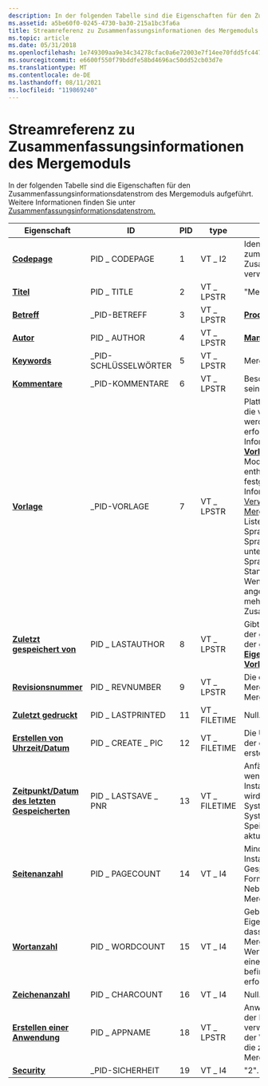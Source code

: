 ```yaml
---
description: In der folgenden Tabelle sind die Eigenschaften für den Zusammenfassungsinformationsdatenstrom des Mergemoduls aufgeführt. Weitere Informationen finden Sie unter Zusammenfassungsinformationsdatenstrom.
ms.assetid: a5be60f0-0245-4730-ba30-215a1bc3fa6a
title: Streamreferenz zu Zusammenfassungsinformationen des Mergemoduls
ms.topic: article
ms.date: 05/31/2018
ms.openlocfilehash: 1e749309aa9e34c34278cfac0a6e72003e7f14ee70fdd5fc447ee1ede1738f01
ms.sourcegitcommit: e6600f550f79bddfe58bd4696ac50dd52cb03d7e
ms.translationtype: MT
ms.contentlocale: de-DE
ms.lasthandoff: 08/11/2021
ms.locfileid: "119869240"
---
```

# <a name="merge-module-summary-information-stream-reference"></a>Streamreferenz zu Zusammenfassungsinformationen des Mergemoduls

In der folgenden Tabelle sind die Eigenschaften für den Zusammenfassungsinformationsdatenstrom des Mergemoduls aufgeführt. Weitere Informationen finden Sie unter [Zusammenfassungsinformationsdatenstrom.](summary-information-stream.md)



| Eigenschaft                                                     | ID                 | PID | type         | BESCHREIBUNG                                                                                                                                                                                                                                                                                                                                                                                                                                                                                                                                                                      |
|--------------------------------------------------------------|--------------------|-----|--------------|----------------------------------------------------------------------------------------------------------------------------------------------------------------------------------------------------------------------------------------------------------------------------------------------------------------------------------------------------------------------------------------------------------------------------------------------------------------------------------------------------------------------------------------------------------------------------------|
| [**Codepage**](codepage-summary.md)                         | PID \_ CODEPAGE      | 1   | VT \_ I2       | Identifiziert die Codepage, die zum Anzeigen der Zusammenfassungsinformationen verwendet wird.                                                                                                                                                                                                                                                                                                                                                                                                                                                                                                                |
| [**Titel**](title-summary.md)                               | PID \_ TITLE         | 2   | VT \_ LPSTR    | "Mergemodul".                                                                                                                                                                                                                                                                                                                                                                                                                                                                                                                                                                  |
| [**Betreff**](subject-summary.md)                           | \_PID-BETREFF       | 3   | VT \_ LPSTR    | [**ProductName-Eigenschaft.**](productname.md)                                                                                                                                                                                                                                                                                                                                                                                                                                                                                                                                     |
| [**Autor**](author-summary.md)                             | PID \_ AUTHOR        | 4   | VT \_ LPSTR    | [**Manufacturer-Eigenschaft.**](manufacturer.md)                                                                                                                                                                                                                                                                                                                                                                                                                                                                                                                                   |
| [**Keywords**](keywords-summary.md)                         | \_PID-SCHLÜSSELWÖRTER      | 5   | VT \_ LPSTR    | MergeModule, MSI, Datenbank.                                                                                                                                                                                                                                                                                                                                                                                                                                                                                                                                                      |
| [**Kommentare**](comments-summary.md)                         | \_PID-KOMMENTARE      | 6   | VT \_ LPSTR    | Beschreibt das Mergemodul und seine Komponenten.                                                                                                                                                                                                                                                                                                                                                                                                                                                                                                                                   |
| [**Vorlage**](template-summary.md)                         | \_PID-VORLAGE      | 7   | VT \_ LPSTR    | Plattform- und Sprachversionen, die von der Datenbank unterstützt werden. In jedem Mergemodul erforderlich. Weitere Informationen finden Sie unter [**Vorlage**](template-summary.md) für die Syntax. Für ein Modul, das 64-Bit-Komponenten enthält, muss Intel64 oder x64 festgelegt sein. Weitere Informationen finden Sie unter [Verwenden von 64-Bit-Mergemodulen.](using-64-bit-merge-modules.md)<br/> Listet die numerischen Sprachbezeichner für alle Sprachen auf, die vom Modul unterstützt werden. Die erste Sprache in der Liste ist die Standardsprache des Moduls. Wenn Sie mehr als eine Sprache angeben, führt dies zu einer mehrsprachigen Zusammenführung.<br/> |
| [**Zuletzt gespeichert von**](last-saved-by-summary.md)               | PID \_ LASTAUTHOR    | 8   | VT \_ LPSTR    | Gibt die Plattform und Sprache der gepatchten Datenbank mit der gleichen Syntax wie die [**Eigenschaft Vorlagenzusammenfassung**](template-summary.md) an.                                                                                                                                                                                                                                                                                                                                                                                                                                  |
| [**Revisionsnummer**](revision-number-summary.md)           | PID \_ REVNUMBER     | 9   | VT \_ LPSTR    | Die eindeutige GUID für dieses Mergemodul. In jedem Mergemodul erforderlich.                                                                                                                                                                                                                                                                                                                                                                                                                                                                                                           |
| [**Zuletzt gedruckt**](last-printed-summary.md)                 | PID \_ LASTPRINTED   | 11  | VT \_ FILETIME | Null.                                                                                                                                                                                                                                                                                                                                                                                                                                                                                                                                                                            |
| [**Erstellen von Uhrzeit/Datum**](create-time-date-summary.md)         | PID \_ CREATE \_ PIC   | 12  | VT \_ FILETIME | Die Uhrzeit und das Datum, zu der die Installationsdatenbank erstellt wurde.                                                                                                                                                                                                                                                                                                                                                                                                                                                                                                                       |
| [**Zeitpunkt/Datum des letzten Gespeicherten**](last-saved-time-date-summary.md) | PID \_ LASTSAVE \_ PNR | 13  | VT \_ FILETIME | Anfänglich NULL. Jedes Mal, wenn ein Benutzer eine Installationsdatenbank ändert, wird der Wert auf die aktuelle Systemzeit bzw. das aktuelle Systemdatum zum Zeitpunkt des Speicherns der Mergedatenbank aktualisiert.                                                                                                                                                                                                                                                                                                                                                                                                                 |
| [**Seitenanzahl**](page-count-summary.md)                     | PID \_ PAGECOUNT     | 14  | VT \_ I4       | Mindestens erforderliche Installationsprogrammversion. Gespeichert als ganze Zahl im Format: \* Hauptversion 100 + Nebenversion. In jedem Mergemodul erforderlich.                                                                                                                                                                                                                                                                                                                                                                                                                                                      |
| [**Wortanzahl**](word-count-summary.md)                     | PID \_ WORDCOUNT     | 15  | VT \_ I4       | Geben Sie 0 (null) für diese Eigenschaft ein. Beachten Sie, dass sich Dateien in einem Mergemodul unabhängig vom Wert dieser Eigenschaft immer in einer eingebetteten Schränkdatei befinden. In jedem Mergemodul erforderlich.                                                                                                                                                                                                                                                                                                                                                                                        |
| [**Zeichenanzahl**](character-count-summary.md)           | PID \_ CHARCOUNT     | 16  | VT \_ I4       | Null.                                                                                                                                                                                                                                                                                                                                                                                                                                                                                                                                                                            |
| [**Erstellen einer Anwendung**](creating-application-summary.md) | PID \_ APPNAME       | 18  | VT \_ LPSTR    | Anwendung, die zum Erstellen der Installationsdatenbank verwendet wird. In der Regel ist der Wert der Name der Software, die zum Erstellen dieses Mergemoduls verwendet wird.                                                                                                                                                                                                                                                                                                                                                                                                                                            |
| [**Security**](security-summary.md)                         | \_PID-SICHERHEIT      | 19  | VT \_ I4       | "2".                                                                                                                                                                                                                                                                                                                                                                                                                                                                                                                                                                             |



 

 

 




